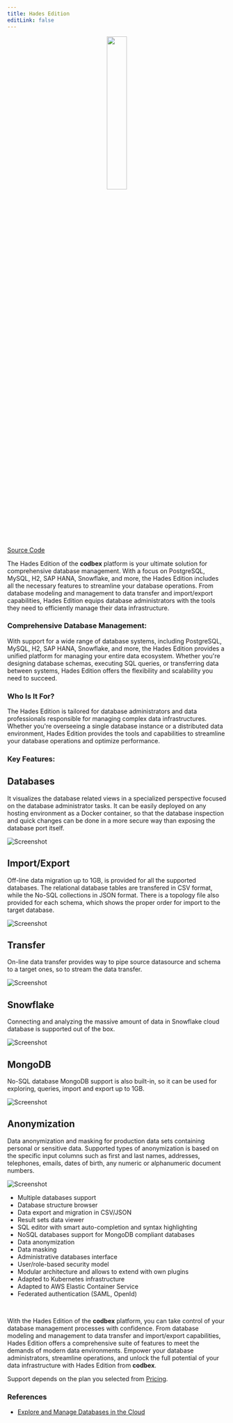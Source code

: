 ```yaml
---
title: Hades Edition
editLink: false
---
```


<div style="text-align: center;">
   <img src="/images/products/Hades.svg" style="width: 30%; !important;"/>
</div>

<div class="product-tag"><a href="https://github.com/codbex/codbex-hades" target="_blank" class="product-link">Source Code</a></div>

The Hades Edition of the <b>codbex</b> platform is your ultimate solution for comprehensive database management. With a focus on PostgreSQL, MySQL, H2, SAP HANA, Snowflake, and more, the Hades Edition includes all the necessary features to streamline your database operations. From database modeling and management to data transfer and import/export capabilities, Hades Edition equips database administrators with the tools they need to efficiently manage their data infrastructure.

### Comprehensive Database Management:

With support for a wide range of database systems, including PostgreSQL, MySQL, H2, SAP HANA, Snowflake, and more, the Hades Edition provides a unified platform for managing your entire data ecosystem. Whether you're designing database schemas, executing SQL queries, or transferring data between systems, Hades Edition offers the flexibility and scalability you need to succeed.

### Who Is It For?

The Hades Edition is tailored for database administrators and data professionals responsible for managing complex data infrastructures. Whether you're overseeing a single database instance or a distributed data environment, Hades Edition provides the tools and capabilities to streamline your database operations and optimize performance.


### Key Features:

<section>
    <div class="container flex">
        <div class="text">
            <h2>Databases</h2>
            <p>It visualizes the database related views in a specialized perspective focused on the database 
            administrator tasks. It can be easily deployed on any hosting environment as a Docker container, 
            so that the database inspection and quick changes can be done in a more secure way than exposing 
            the database port itself.</p>
        </div>
        <div class="image">
            <img src="/images/features/database-perspective.png" alt="Screenshot" class="screenshot editable" />
        </div>
    </div>
</section>

<section>
    <div class="container flex">
        <div class="text">
            <h2>Import/Export</h2>
            <p>Off-line data migration up to 1GB, is provided for all the supported databases. 
            The relational database tables are transfered in CSV format, while the No-SQL collections in JSON format.
            There is a topology file also provided for each schema, which shows the proper order for import to the target database.
            </p>
        </div>
        <div class="image">
            <img src="/images/features/database-import.png" alt="Screenshot" class="screenshot editable" />
        </div>
    </div>
</section>

<section>
    <div class="container flex">
        <div class="text">
            <h2>Transfer</h2>
            <p>On-line data transfer provides way to pipe source datasource and schema to a target ones, so to stream the data transfer.
            </p>
        </div>
        <div class="image">
            <img src="/images/features/database-transfer.png" alt="Screenshot" class="screenshot editable" />
        </div>
    </div>
</section>

<section>
    <div class="container flex">
        <div class="text">
            <h2>Snowflake</h2>
            <p>Connecting and analyzing the massive amount of data in Snowflake cloud database is supported out of the box.
            </p>
        </div>
        <div class="image">
            <img src="/images/features/database-snowflake.png" alt="Screenshot" class="screenshot editable" />
        </div>
    </div>
</section>

<section>
    <div class="container flex">
        <div class="text">
            <h2>MongoDB</h2>
            <p>No-SQL database MongoDB support is also built-in, so it can be used for exploring, queries, import and export up to 1GB.
            </p>
        </div>
        <div class="image">
            <img src="/images/features/database-mongodb.png" alt="Screenshot" class="screenshot editable" />
        </div>
    </div>
</section>

<section>
    <div class="container flex">
        <div class="text">
            <h2>Anonymization</h2>
            <p>Data anonymization and masking for production data sets containing personal or sensitive data. Supported types of anonymization is based on the specific input columns such as first and last names, addresses, telephones, emails, dates of birth, any numeric or alphanumeric document numbers.
            </p>
        </div>
        <div class="image">
            <img src="/images/features/database-anonymization.png" alt="Screenshot" class="screenshot editable" />
        </div>
    </div>
</section>


* Multiple databases support
* Database structure browser
* Data export and migration in CSV/JSON
* Result sets data viewer
* SQL editor with smart auto-completion and syntax highlighting
* NoSQL databases support for MongoDB compliant databases
* Data anonymization
* Data masking
* Administrative databases interface
* User/role-based security model
* Modular architecture and allows to extend with own plugins
* Adapted to Kubernetes infrastructure
* Adapted to AWS Elastic Container Service
* Federated authentication (SAML, OpenId)

<br>

With the Hades Edition of the <b>codbex</b> platform, you can take control of your database management processes with confidence. From database modeling and management to data transfer and import/export capabilities, Hades Edition offers a comprehensive suite of features to meet the demands of modern data environments. Empower your database administrators, streamline operations, and unlock the full potential of your data infrastructure with Hades Edition from <b>codbex</b>.

Support depends on the plan you selected from <a href="https://www.codbex.com/pricing/">Pricing</a>.

### References

* [Explore and Manage Databases in the Cloud](/marketing/2023/10/11/hades-explore-and-manage-databases-in-the-cloud/)

